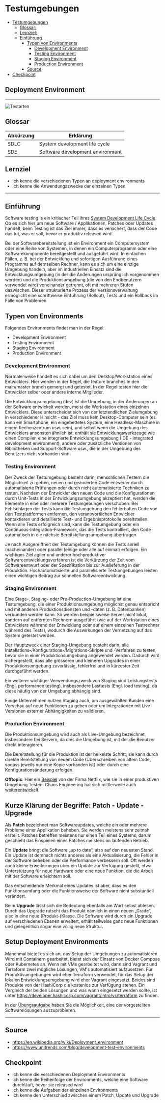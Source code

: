 # Testumgebungen
<!-- TOC -->

* [Testumgebungen](#testumgebungen)
  * [Glossar:](#glossar)
  * [Lernziel:](#lernziel)
  * [Einführung](#einführung)
    * [Typen von Environments](#typen-von-environments)
      * [Development Environment](#development-environment)
      * [Testing Environment](#testing-environment)
      * [Staging Environment](#staging-environment)
      * [Production Environment](#production-environment)
    * [Source](#source)
* [Checkpoint](#checkpoint)

<!-- TOC -->

## Deployment Environment

---

![Testarten]()

## Glossar

| Abkürzung | Erklärung                        |
|-----------|----------------------------------|
| SDLC      | System development life cycle    |
| SDE       | Software development environment |

## Lernziel

* Ich kenne die verschiedenen Typen an deployment environments
* Ich kenne die Anwendungszwecke der einzelnen Typen

---

## Einführung

Software testing is ein kritischer Teil
ihres [System Development Life Cycle](https://en.wikipedia.org/wiki/Systems_development_life_cycle). Ob es sich hier
um neue Software / Applikationen, Patches oder Updates handelt, beim Testing ist das Ziel immer, dass es versichert,
dass der Code das tut, was er soll, bevor er produktiv released wird.

Bei der Softwarebereitstellung ist ein Environment ein Computersystem oder eine Reihe von Systemen, in denen
ein Computerprogramm oder eine Softwarekomponente bereitgestellt und ausgeführt wird. In einfachen Fällen, z. B. bei der
Entwicklung und sofortigen Ausführung eines Programms auf demselben Rechner, kann es sich um eine einzige Umgebung
handeln, aber im industriellen Einsatz sind die Entwicklungsumgebung (in der die Änderungen ursprünglich vorgenommen
werden) und die Produktionsumgebung (die von den Endbenutzern verwendet wird) voneinander getrennt, oft mit mehreren
Stufen dazwischen. Dieser strukturierte Prozess der Versionsverwaltung ermöglicht eine schrittweise Einführung
(Rollout), Tests und ein Rollback im Falle von Problemen.

## Typen von Environments

Folgendes Environments findet man in der Regel:

* Development Environment
* Testing Environment
* Staging Environment
* Production Environment

### Development Environment

Normalerweise handelt es sich dabei um den Desktop/Workstation eines Entwicklers.
Hier werden in der Regel, die feature branches in den main/master branch gemergt und getestet. In der Regel testen hier
die Entwickler selber oder andere interne Mitglieder.

<!-- TODO: überarbeiten... ist nicht klar, ob es sich bei der Beschreibung immer noch um die lokale Entwicklungsumgebung handelt oder um ein entferntes DEV-System -->
Die Entwicklungsumgebung (dev) ist die Umgebung, in der Änderungen an der Software entwickelt werden, meist die
Workstation eines einzelnen Entwicklers. Diese unterscheidet sich von der letztendlichen Zielumgebung in verschiedener
Hinsicht - das Ziel muss kein Desktop-Computer sein (es kann ein Smartphone, ein eingebettetes System, eine
Headless-Maschine in einem Rechenzentrum usw. sein), und selbst wenn die Umgebung des Entwicklers ansonsten ähnlich ist,
enthält sie Entwicklungswerkzeuge wie einen Compiler, eine integrierte Entwicklungsumgebung (IDE - integrated development environment), andere oder zusätzliche
Versionen von Bibliotheken und Support-Software usw., die in der Umgebung des Benutzers nicht vorhanden sind.

### Testing Environment

Der Zweck der Testumgebung besteht darin, menschlichen Testern die Möglichkeit zu geben, neuen und geänderten Code
entweder durch automatisierte Prüfungen oder durch nicht automatisierte Techniken zu testen. Nachdem der Entwickler den
neuen Code und die Konfigurationen durch Unit-Tests in der Entwicklungsumgebung akzeptiert hat, werden die Elemente in
eine oder mehrere Testumgebungen verschoben. Bei Fehlschlagen der Tests kann die Testumgebung den fehlerhaften Code
von den Testplattformen entfernen, den verantwortlichen Entwickler kontaktieren und detaillierte Test- und
Ergebnisprotokolle bereitstellen. Wenn alle Tests erfolgreich sind, kann die Testumgebung oder ein
Continuous-Integration-Framework, das die Tests kontrolliert, den Code automatisch in die nächste
Bereitstellungsumgebung übertragen.

Je nach Ausgereiftheit der Testumgebung können die Tests seriell (nacheinander) oder parallel (einige oder alle auf
einmal) erfolgen. Ein wichtiges Ziel agiler und anderer hochproduktiver Softwareentwicklungsverfahren ist die Verkürzung
der Zeit vom Softwareentwurf oder der Spezifikation bis zur Auslieferung in der Produktion. Hochautomatisierte und
parallelisierte Testumgebungen leisten einen wichtigen Beitrag zur schnellen Softwareentwicklung.

### Staging Environment

Eine Stage-, Staging- oder Pre-Production-Umgebung ist eine Testumgebung, die einer Produktionsumgebung möglichst genau
entspricht und mit anderen Produktionsdiensten und -daten (z. B. Datenbanken) verbunden werden kann. So werden
beispielsweise Server nicht lokal, sondern auf entfernten Rechnern ausgeführt (wie auf der Workstation eines Entwicklers
während der Entwicklung oder auf einem einzelnen Testrechner während des Tests), wodurch die Auswirkungen der Vernetzung
auf das System getestet werden.

Der Hauptzweck einer Staging-Umgebung besteht darin, alle Installations-/Konfigurations-/Migrations-Skripte und
-Verfahren zu testen, bevor sie in einer Produktionsumgebung angewendet werden. Dadurch wird sichergestellt, dass alle
grösseren und kleineren Upgrades in einer Produktionsumgebung zuverlässig, fehlerfrei und in kürzester Zeit durchgeführt
werden.

Ein weiterer wichtiger Verwendungszweck von Staging sind Leistungstests (Engl. performance testing), insbesondere
Lasttests (Engl. load testing), da diese häufig von der Umgebung abhängig sind.

Einige Unternehmen nutzen Staging auch, um ausgewählten Kunden eine Vorschau auf neue Funktionen zu geben oder um
Integrationen mit Live-Versionen externer Abhängigkeiten zu validieren.

### Production Environment

Die Produktionsumgebung wird auch als Live-Umgebung bezeichnet, insbesondere bei Servern, da dies die Umgebung ist, mit
der die Benutzer direkt interagieren.

Die Bereitstellung für die Produktion ist der heikelste Schritt; sie kann durch direkte Bereitstellung von neuem Code
(Überschreiben von altem Code, sodass jeweils nur eine Kopie vorhanden ist) oder durch eine Konfigurationsänderung
erfolgen.

**Offtopic**: Hier ein [Beispiel](https://www.youtube.com/watch?v=3WRVgC8SiGc&t=5s) von der Firma Netflix, wie sie in
einer
produktiven Umgebung Testen. Chaos Engineering hat sich mittlerweile
auch [weiterentwickelt](https://www.youtube.com/watch?v=Xbn65E-BQhA).

## Kurze Klärung der Begriffe: Patch - Update - Upgrade

Als **Patch** bezeichnet man Softwareupdates, welche ein oder mehrere Probleme einer Applikation beheben. Sie werden
meistens sehr zeitnah erstellt. Patches betreffen meistens nur einen Teil eines Systems, darum geschieht das Einspielen
eines Patches meistens im laufenden Betrieb.

Ein **Update** bringt die Software „up to date“, also auf den neuesten Stand. Ein Update ist demnach nichts anderes als
eine
Aktualisierung, die Fehler in der Software beheben oder die Performance verbessern soll. Oft werden auch kleine
Erweiterungen über ein Update zur Verfügung gestellt, etwa Unterstützung für neue Hardware oder eine neue Funktion, die
die Arbeit mit der Software erleichtern soll.

Das entscheidende Merkmal eines Updates ist aber, dass es den Funktionsumfang oder die Funktionsweise der Software nicht
substantiell verändert.

Beim **Upgrade** lässt sich die Bedeutung ebenfalls am Wort selbst ablesen. Durch das Upgrade rutscht das Produkt nämlich in
einen neuen „Grade“, also in eine neue (Produkt-)Klasse. Die Software wird durch ein Upgrade auf verschiedenen Ebenen
erweitert, erhält teilweise ganz neue Funktionen und gelegentlich sogar eine völlig neue Struktur.

## Setup Deployment Environments

Manchmal bietet es sich an, das Setup der Umgebungen zu automatisieren. Wird mit Containern gearbeitet, bietet sich der Einsatz von Docker Compose oder Kubernetes an. Wenn mit VMs gearbeitet wird, dann sind Vagrant und Terraform zwei mögliche Lösungen, VM's automatisiert aufzusetzen. Für Produktivumgebungen wird eher Terraform verwendet, für das Setup der lokalen Entwicklungsumgebung wird eher Vagrant eingesetzt. Beides sind Produkte von der HashiCorp die kostenlos zur Verfügung stehen. Ein Vergleich der beiden Lösungen und was wann eingesetzt werden sollte, ist unter <https://developer.hashicorp.com/vagrant/intro/vs/terraform> zu finden.

In der [Übungsaufgabe](./UEBUNGEN.md) haben Sie die Möglichkeit, eine der vorgestellten Softwarelösungen auszuprobieren.

---

## Source

* <https://en.wikipedia.org/wiki/Deployment_environment>
* <https://www.unitrends.com/blog/development-test-environments>

## Checkpoint

* Ich kenne die verschiedenen Deployment Environments
* Ich kenne die Reihenfolge der Environments, welche eine Software durchläuft, bevor sie released wird
* Ich kenne die Aufgaben der einzelnen Environments
* Ich kenne den Unterschied zwischen einem Patch, Update und Upgrade
